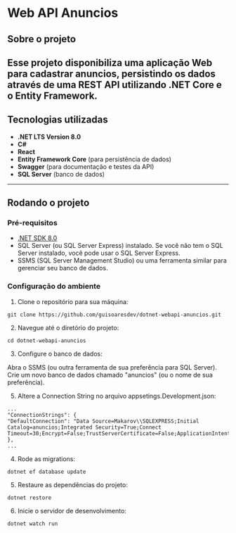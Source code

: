 # Web API Anuncios

## Sobre o projeto

Esse projeto disponibiliza uma aplicação Web para cadastrar anuncios, persistindo os dados através de uma REST API utilizando .NET Core e o Entity Framework.
---

## Tecnologias utilizadas

- **.NET LTS Version 8.0**
- **C#**
- **React**
- **Entity Framework Core** (para persistência de dados)
- **Swagger** (para documentação e testes da API)
- **SQL Server** (banco de dados)
---

## Rodando o projeto

### Pré-requisitos

- [.NET SDK 8.0](https://dotnet.microsoft.com/download/dotnet/8.0)
- SQL Server (ou SQL Server Express) instalado. Se você não tem o SQL Server instalado, você pode usar o SQL Server Express.
- SSMS (SQL Server Management Studio) ou uma ferramenta similar para gerenciar seu banco de dados.

### Configuração do ambiente

1. Clone o repositório para sua máquina:
```
git clone https://github.com/guisoaresdev/dotnet-webapi-anuncios.git
```
2. Navegue até o diretório do projeto:

```
cd dotnet-webapi-anuncios
```

3. Configure o banco de dados:

Abra o SSMS (ou outra ferramenta de sua preferência para SQL Server).
Crie um novo banco de dados chamado "anuncios" (ou o nome de sua preferência).

5. Altere a Connection String no arquivo appsetings.Development.json:
```
...
"ConnectionStrings": {
"DefaultConnection": "Data Source=Makarov\\SQLEXPRESS;Initial Catalog=anuncios;Integrated Security=True;Connect Timeout=30;Encrypt=False;TrustServerCertificate=False;ApplicationIntent=ReadWrite;MultiSubnetFailover=False"
},
...
```

4. Rode as migrations:
```
dotnet ef database update
```

5. Restaure as dependências do projeto:

```
dotnet restore
```

6. Inicie o servidor de desenvolvimento:

```
dotnet watch run
```
